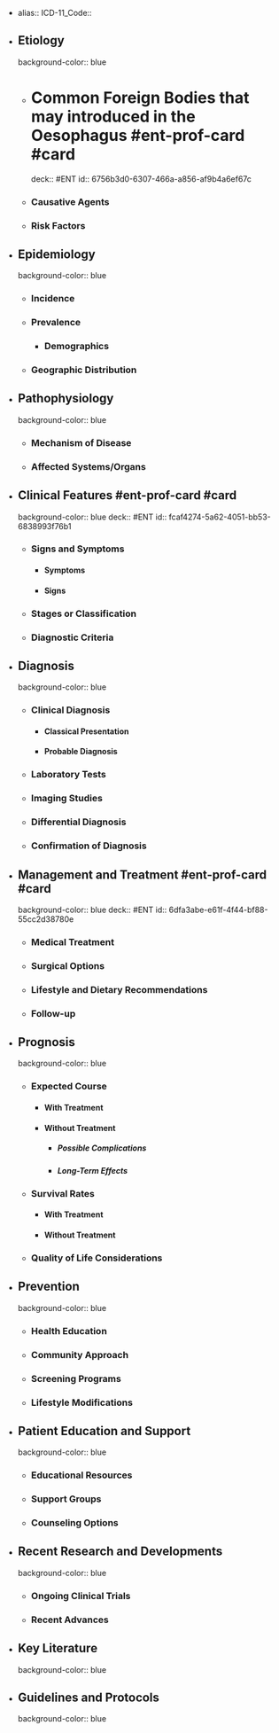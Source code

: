 - alias::
  ICD-11_Code::
- ## Etiology
  background-color:: blue
	- # Common Foreign Bodies that may introduced in the Oesophagus   #ent-prof-card #card 
	  deck:: #ENT
	  id:: 6756b3d0-6307-466a-a856-af9b4a6ef67c
	- ### Causative Agents
	- ### Risk Factors
- ## Epidemiology
  background-color:: blue
	- ### Incidence
	- ### Prevalence
		- ### Demographics
	- ### Geographic Distribution
- ## Pathophysiology
  background-color:: blue
	- ### Mechanism of Disease
	- ### Affected Systems/Organs
- ## Clinical Features   #ent-prof-card #card 
  background-color:: blue
  deck:: #ENT
  id:: fcaf4274-5a62-4051-bb53-6838993f76b1
	- ### Signs and Symptoms
		- #### Symptoms
		- #### Signs
	- ### Stages or Classification
	- ### Diagnostic Criteria
- ## Diagnosis
  background-color:: blue
	- ### Clinical Diagnosis
		- #### Classical Presentation
		- #### Probable Diagnosis
	- ### Laboratory Tests
	- ### Imaging Studies
	- ### Differential Diagnosis
	- ### Confirmation of Diagnosis
- ## Management and Treatment   #ent-prof-card #card 
  background-color:: blue
  deck:: #ENT
  id:: 6dfa3abe-e61f-4f44-bf88-55cc2d38780e
	- ### Medical Treatment
	- ### Surgical Options
	- ### Lifestyle and Dietary Recommendations
	- ### Follow-up
- ## Prognosis
  background-color:: blue
	- ### Expected Course
		- #### With Treatment
		- #### Without Treatment
			- ##### Possible Complications
			- ##### Long-Term Effects
	- ### Survival Rates
		- #### With Treatment
		- #### Without Treatment
	- ### Quality of Life Considerations
- ## Prevention
  background-color:: blue
	- ### Health Education
	- ### Community Approach
	- ### Screening Programs
	- ### Lifestyle Modifications
- ## Patient Education and Support
  background-color:: blue
	- ### Educational Resources
	- ### Support Groups
	- ### Counseling Options
- ## Recent Research and Developments
  background-color:: blue
	- ### Ongoing Clinical Trials
	- ### Recent Advances
- ## Key Literature
  background-color:: blue
- ## Guidelines and Protocols
  background-color:: blue
